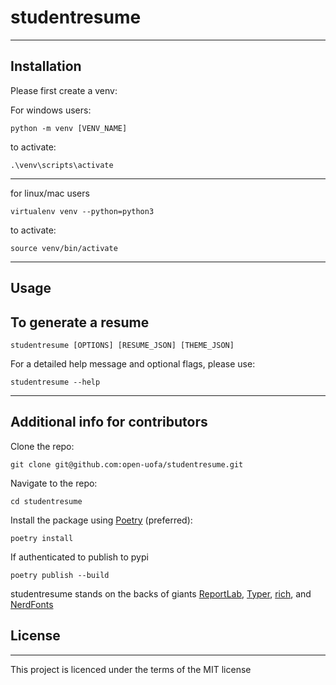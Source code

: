 # studentresume

---

## Installation

Please first create a venv:

For windows users:

```console
python -m venv [VENV_NAME]
```

to activate:

```console
.\venv\scripts\activate
```

---

for linux/mac users

```console
virtualenv venv --python=python3
```

to activate:

```console
source venv/bin/activate
```

---

## Usage

## To generate a resume

```console
studentresume [OPTIONS] [RESUME_JSON] [THEME_JSON]
```

For a detailed help message and optional flags, please use:

```console
studentresume --help
```

---

## Additional info for contributors

Clone the repo:

```console
git clone git@github.com:open-uofa/studentresume.git
```

Navigate to the repo:

```console
cd studentresume
```

Install the package using [Poetry](https://python-poetry.org/) (preferred):

```console
poetry install
```

If authenticated to publish to pypi
```console
poetry publish --build
```

studentresume stands on the backs of giants [ReportLab](https://docs.reportlab.com/reportlab/userguide), [Typer](https://typer.tiangolo.com/), [rich](https://docs.reportlab.com/reportlab/userguide), and [NerdFonts](https://www.nerdfonts.com/#home)

## License

---

This project is licenced under the terms of the MIT license
